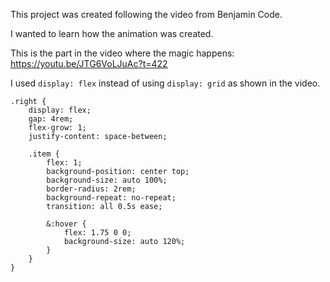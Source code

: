 This project was created following the video from Benjamin Code.

I wanted to learn how the animation was created.

This is the part in the video where the magic happens:
https://youtu.be/JTG6VoLJuAc?t=422

I used `display: flex` instead of using `display: grid` as shown in the video.

```
.right {
    display: flex;
    gap: 4rem;
    flex-grow: 1;
    justify-content: space-between;

    .item {
        flex: 1;
        background-position: center top;
        background-size: auto 100%;
        border-radius: 2rem;
        background-repeat: no-repeat;
        transition: all 0.5s ease;

        &:hover {
            flex: 1.75 0 0;
            background-size: auto 120%;
        }
    }
}
```
